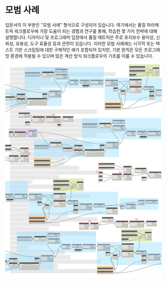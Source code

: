 

# 모범 사례

입문서의 이 부분은 "모범 사례" 형식으로 구성되어 있습니다. 여기에서는 품질 파라메트릭 워크플로우에 가장 도움이 되는 경험과 연구를 통해, 학습한 몇 가지 전략에 대해 설명합니다. 디자이너 및 프로그래머 입장에서 품질 메트릭은 주로 유지보수 용이성, 신뢰성, 유용성, 도구 효율성 등과 관련이 있습니다. 이러한 모범 사례에는 시각적 또는 텍스트 기반 스크립팅에 대한 구체적인 예가 포함되어 있지만, 기본 원칙은 모든 프로그래밍 환경에 적용될 수 있으며 많은 계산 방식 워크플로우의 기초를 이룰 수 있습니다.

![](images/13-1/best-practices-cover.jpg)

